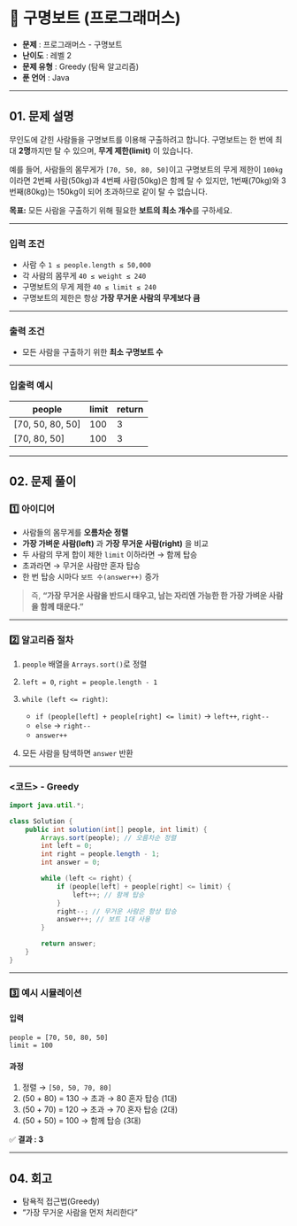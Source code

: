 
# 🚤 구명보트 (프로그래머스)

* **문제** : 프로그래머스 - 구명보트
* **난이도** : 레벨 2
* **문제 유형** : Greedy (탐욕 알고리즘)
* **푼 언어** : Java

---

## 01. 문제 설명

무인도에 갇힌 사람들을 구명보트를 이용해 구출하려고 합니다.
구명보트는 한 번에 최대 **2명**까지만 탈 수 있으며, **무게 제한(limit)** 이 있습니다.

예를 들어, 사람들의 몸무게가 `[70, 50, 80, 50]`이고 구명보트의 무게 제한이 `100kg`이라면
2번째 사람(50kg)과 4번째 사람(50kg)은 함께 탈 수 있지만,
1번째(70kg)와 3번째(80kg)는 150kg이 되어 초과하므로 같이 탈 수 없습니다.

**목표:**
모든 사람을 구출하기 위해 필요한 **보트의 최소 개수**를 구하세요.

---

### 입력 조건

* 사람 수 `1 ≤ people.length ≤ 50,000`
* 각 사람의 몸무게 `40 ≤ weight ≤ 240`
* 구명보트의 무게 제한 `40 ≤ limit ≤ 240`
* 구명보트의 제한은 항상 **가장 무거운 사람의 무게보다 큼**

---

### 출력 조건

* 모든 사람을 구출하기 위한 **최소 구명보트 수**

---

### 입출력 예시

| people           | limit | return |
| ---------------- | ----- | ------ |
| [70, 50, 80, 50] | 100   | 3      |
| [70, 80, 50]     | 100   | 3      |

---

## 02. 문제 풀이

### 1️⃣ 아이디어

* 사람들의 몸무게를 **오름차순 정렬**
* **가장 가벼운 사람(left)** 과 **가장 무거운 사람(right)** 을 비교
* 두 사람의 무게 합이 제한 `limit` 이하라면 → 함께 탑승
* 초과라면 → 무거운 사람만 혼자 탑승
* 한 번 탑승 시마다 `보트 수(answer++)` 증가

> 즉, **“가장 무거운 사람을 반드시 태우고, 남는 자리엔 가능한 한 가장 가벼운 사람을 함께 태운다.”**


---

### 2️⃣ 알고리즘 절차

1. `people` 배열을 `Arrays.sort()`로 정렬
2. `left = 0`, `right = people.length - 1`
3. `while (left <= right)`:

   * `if (people[left] + people[right] <= limit)` → `left++`, `right--`
   * `else` → `right--`
   * `answer++`
4. 모든 사람을 탐색하면 `answer` 반환

---

### <코드> - Greedy 

```java
import java.util.*;

class Solution {
    public int solution(int[] people, int limit) {
        Arrays.sort(people); // 오름차순 정렬
        int left = 0;
        int right = people.length - 1;
        int answer = 0;

        while (left <= right) {
            if (people[left] + people[right] <= limit) {
                left++; // 함께 탑승
            }
            right--; // 무거운 사람은 항상 탑승
            answer++; // 보트 1대 사용
        }

        return answer;
    }
}
```

---

### 3️⃣ 예시 시뮬레이션

#### 입력

```
people = [70, 50, 80, 50]
limit = 100
```

#### 과정

1. 정렬 → `[50, 50, 70, 80]`
2. (50 + 80) = 130 → 초과 → 80 혼자 탑승 (1대)
3. (50 + 70) = 120 → 초과 → 70 혼자 탑승 (2대)
4. (50 + 50) = 100 → 함께 탑승 (3대)

✅ **결과 : 3**


---

## 04. 회고

* 탐욕적 접근법(Greedy)
* “가장 무거운 사람을 먼저 처리한다”

